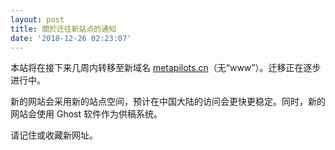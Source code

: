 ```yaml
---
layout: post
title: 關於迁往新站点的通知
date: '2018-12-26 02:23:07'
---
```



本站将在接下来几周内转移至新域名 [metapilots.cn](http://metapilots.cn)（无“www”）。迁移正在逐步进行中。

新的网站会采用新的站点空间，预计在中国大陆的访问会更快更稳定。同时，新的网站会使用 Ghost 软件作为供稿系统。

请记住或收藏新网址。


